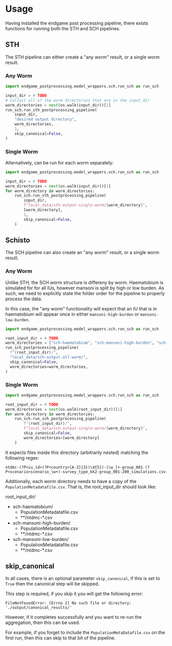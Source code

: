 # Usage

Having installed the endgame post processing pipeline, there exists functions for running 
both the STH and SCH pipelines.

## STH

The STH pipeline can either create a "any worm" result, or a single worm result. 

### Any Worm

```python
import endgame_postprocessing.model_wrappers.sch.run_sch as run_sch

input_dir = # TODO
# Collect all of the worm directories that are in the input_dir
worm_directories = next(os.walk(input_dir))[1]
run_sch.run_sth_postprocessing_pipeline(
    input_dir,
    "desired output directory",
    worm_directories,
    1,
    skip_canonical=False,
)
```

### Single Worm

Alternatively, can be run for each worm separately:

```python
import endgame_postprocessing.model_wrappers.sch.run_sch as run_sch

input_dir = # TODO
worm_directories = next(os.walk(input_dir))[1]
for worm_directory in worm_directories:
    run_sch.run_sth_postprocessing_pipeline(
        input_dir,
        f"local_data/sth-output-single-worm/{worm_directory}",
        [worm_directory],
        1,
        skip_canonical=False,
    )
```

## Schisto

The SCH pipeline can also create an "any worm" result, or a single worm result. 

### Any Worm

Unlike STH, the SCH worm structure is differeny by worm. Haematobium is simulated for for all IUs, however mansoni is split by high or low burden. As such, we need to explicitly state the folder order for the pipeline to properly process the data. 

In this case, the "any worm" functionality will expect that an IU that is in haematobium will appear once in either `mansoni-high-burden` or `mansoni-low-burden`. 

```python
import endgame_postprocessing.model_wrappers.sch.run_sch as run_sch

root_input_dir = # TODO
worm_directories = ["sch-haematobium", "sch-mansoni-high-burden", "sch-mansoni-low-burden"]
run_sch_postprocessing_pipeline(
  f"{root_input_dir}/",
  "local_data/sch-output-all-worm/",
  skip_canonical=False,
  worm_directories=worm_directories,
)
```

### Single Worm

```python
import endgame_postprocessing.model_wrappers.sch.run_sch as run_sch

root_input_dir = # TODO
worm_directories = next(os.walk(root_input_dir))[1]
for worm_directory in worm_directories:
    run_sch.run_sch_postprocessing_pipeline(
        f"{root_input_dir}/",
        f"local_data/sch-output-single-worm/{worm_directory}",
        skip_canonical=False,
        worm_directories=[worm_directory]
    )
```

It expects files inside this directory (arbitrarily nested) matching the following regex:

```
ntdmc-(?P<iu_id>(?P<country>[A-Z]{3})\d{5})-[\w_]+-group_001-(?P<scenario>scenario_\w+)-survey_type_kk2-group_001-200_simulations.csv
```

Additionally, each worm directory needs to have a copy of the `PopulationMetadatafile.csv`.
That is, the root_input_dir should look like:

root_input_dir/ 
 - sch-haematobium/
   - PopulationMetadatafile.csv
   - **/ntdmc-*.csv
 - sch-mansoni-high-burden/
   - PopulationMetadatafile.csv
   - **/ntdmc-*.csv
 - sch-mansoni-low-burden/
   - PopulationMetadatafile.csv
   - **/ntdmc-*.csv

## skip_canonical

In all cases, there is an optional parameter `skip_canonical`, if this is
set to `True` then the canonical step will be skipped. 

This step is required, if you skip it you will get the following error:

```
FileNotFoundError: [Errno 2] No such file or directory: './output/canonical_results/'
```

However, if it completes successfully and you want to re-run the aggregation, then this can be used.

For example, if you forget to include the `PopulationMetaDatafile.csv` on the first run, then this can skip to that bit of the pipeline. 
